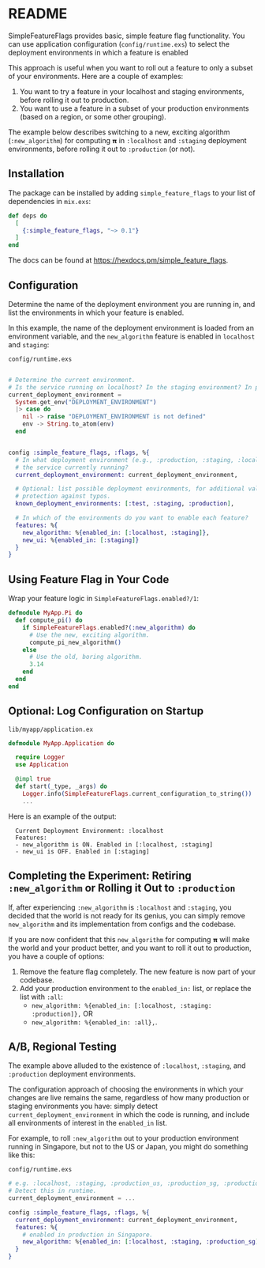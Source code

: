 # README

SimpleFeatureFlags provides basic, simple feature flag functionality. You can use application configuration (`config/runtime.exs`) to select the deployment environments in which a feature is enabled

This approach is useful when you want to roll out a feature to only a subset of your environments. Here are a couple of examples:
1. You want to try a feature in your localhost and staging environments, before rolling it out to production.
2. You want to use a feature in a subset of your production environments (based on a region, or some other grouping).

The example below describes switching to a new, exciting algorithm (`:new_algorithm`) for computing `𝝿` in `:localhost` and `:staging` deployment environments, before rolling it out to `:production` (or not).

## Installation

The package can be installed by adding `simple_feature_flags` to your list of dependencies in `mix.exs`:

```elixir
def deps do
  [
    {:simple_feature_flags, "~> 0.1"}
  ]
end
```

The docs can be found at <https://hexdocs.pm/simple_feature_flags>.


## Configuration

Determine the name of the deployment environment you are running in, and list the environments in which your feature is enabled.

In this example, the name of the deployment environment is loaded from an environment variable, and the `new_algorithm` feature is enabled in `localhost` and `staging`:


`config/runtime.exs`
```elixir

# Determine the current environment.
# Is the service running on localhost? In the staging environment? In production?
current_deployment_environment =
  System.get_env("DEPLOYMENT_ENVIRONMENT")
  |> case do
    nil -> raise "DEPLOYMENT_ENVIRONMENT is not defined"
    env -> String.to_atom(env)
  end


config :simple_feature_flags, :flags, %{
  # In what deployment environment (e.g., :production, :staging, :localhost, :test) is
  # the service currently running?
  current_deployment_environment: current_deployment_environment,

  # Optional: list possible deployment environments, for additional validation and
  # protection against typos.
  known_deployment_environments: [:test, :staging, :production],

  # In which of the environments do you want to enable each feature?
  features: %{
    new_algorithm: %{enabled_in: [:localhost, :staging]},
    new_ui: %{enabled_in: [:staging]}
  }
}
```

## Using Feature Flag in Your Code

Wrap your feature logic in `SimpleFeatureFlags.enabled?/1`:

```elixir
defmodule MyApp.Pi do
  def compute_pi() do
    if SimpleFeatureFlags.enabled?(:new_algorithm) do
      # Use the new, exciting algorithm.
      compute_pi_new_algorithm()
    else
      # Use the old, boring algorithm.
      3.14
    end
  end
end
```

## Optional: Log Configuration on Startup

`lib/myapp/application.ex`

```elixir
defmodule MyApp.Application do

  require Logger
  use Application

  @impl true
  def start(_type, _args) do
    Logger.info(SimpleFeatureFlags.current_configuration_to_string())
    ...
```

Here is an example of the output:

```text
  Current Deployment Environment: :localhost
  Features:
  - new_algorithm is ON. Enabled in [:localhost, :staging]
  - new_ui is OFF. Enabled in [:staging]
```


## Completing the Experiment: Retiring `:new_algorithm` or Rolling it Out to `:production`

If, after experiencing `:new_algorithm` is `:localhost` and `:staging`, you decided that the world is not ready for its genius, you can simply remove `new_algorithm` and its implementation from configs and the codebase.

If you are now confident that this `new_algorithm` for computing `𝝿` will make the world and your product better, and you want to roll it out to production, you have a couple of options:

1. Remove the feature flag completely. The new feature is now part of your codebase.
2. Add your production environment to the `enabled_in:` list, or replace the list with `:all`:
   * `new_algorithm: %{enabled_in: [:localhost, :staging: :production]},` OR
   * `new_algorithm: %{enabled_in: :all},`.


## A/B, Regional Testing

The example above alluded to the existence of `:localhost`, `:staging`, and `:production` deployment environments.

The configuration approach of choosing the environments in which your changes are live remains the same, regardless of how many production or staging environments you have: simply detect `current_deployment_environment` in which the code is running, and include all environments of interest in the `enabled_in` list.

For example, to roll `:new_algorithm` out to your production environment running in Singapore, but not to the US or Japan, you might do something like this:  

`config/runtime.exs`
```elixir
# e.g. :localhost, :staging, :production_us, :production_sg, :production_jp
# Detect this in runtime.
current_deployment_environment = ... 

config :simple_feature_flags, :flags, %{
  current_deployment_environment: current_deployment_environment,
  features: %{
    # enabled in production in Singapore.
    new_algorithm: %{enabled_in: [:localhost, :staging, :production_sg]},
  }
}
```

